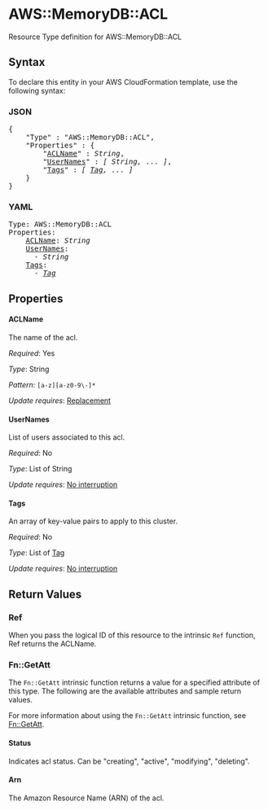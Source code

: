 # AWS::MemoryDB::ACL

Resource Type definition for AWS::MemoryDB::ACL

## Syntax

To declare this entity in your AWS CloudFormation template, use the following syntax:

### JSON

<pre>
{
    "Type" : "AWS::MemoryDB::ACL",
    "Properties" : {
        "<a href="#aclname" title="ACLName">ACLName</a>" : <i>String</i>,
        "<a href="#usernames" title="UserNames">UserNames</a>" : <i>[ String, ... ]</i>,
        "<a href="#tags" title="Tags">Tags</a>" : <i>[ <a href="tag.md">Tag</a>, ... ]</i>
    }
}
</pre>

### YAML

<pre>
Type: AWS::MemoryDB::ACL
Properties:
    <a href="#aclname" title="ACLName">ACLName</a>: <i>String</i>
    <a href="#usernames" title="UserNames">UserNames</a>: <i>
      - String</i>
    <a href="#tags" title="Tags">Tags</a>: <i>
      - <a href="tag.md">Tag</a></i>
</pre>

## Properties

#### ACLName

The name of the acl.

_Required_: Yes

_Type_: String

_Pattern_: <code>[a-z][a-z0-9\\-]*</code>

_Update requires_: [Replacement](https://docs.aws.amazon.com/AWSCloudFormation/latest/UserGuide/using-cfn-updating-stacks-update-behaviors.html#update-replacement)

#### UserNames

List of users associated to this acl.

_Required_: No

_Type_: List of String

_Update requires_: [No interruption](https://docs.aws.amazon.com/AWSCloudFormation/latest/UserGuide/using-cfn-updating-stacks-update-behaviors.html#update-no-interrupt)

#### Tags

An array of key-value pairs to apply to this cluster.

_Required_: No

_Type_: List of <a href="tag.md">Tag</a>

_Update requires_: [No interruption](https://docs.aws.amazon.com/AWSCloudFormation/latest/UserGuide/using-cfn-updating-stacks-update-behaviors.html#update-no-interrupt)

## Return Values

### Ref

When you pass the logical ID of this resource to the intrinsic `Ref` function, Ref returns the ACLName.

### Fn::GetAtt

The `Fn::GetAtt` intrinsic function returns a value for a specified attribute of this type. The following are the available attributes and sample return values.

For more information about using the `Fn::GetAtt` intrinsic function, see [Fn::GetAtt](https://docs.aws.amazon.com/AWSCloudFormation/latest/UserGuide/intrinsic-function-reference-getatt.html).

#### Status

Indicates acl status. Can be "creating", "active", "modifying", "deleting".

#### Arn

The Amazon Resource Name (ARN) of the acl.
